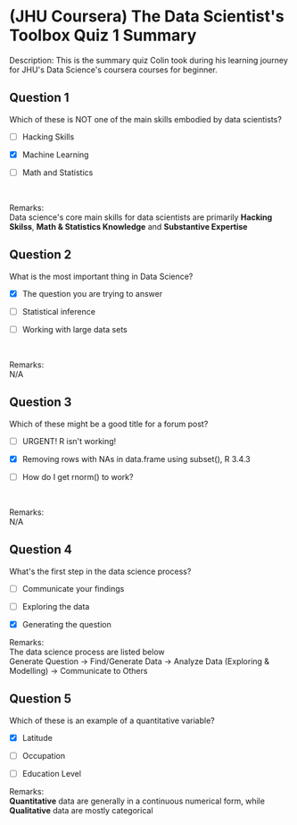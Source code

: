 # (JHU Coursera) The Data Scientist's Toolbox Quiz 1 Summary

Description: This is the summary quiz Colin took during his learning journey for JHU's Data Science's coursera courses for beginner.

Question 1
----------
Which of these is NOT one of the main skills embodied by data scientists?

- [ ] Hacking Skills

- [x] Machine Learning

- [ ] Math and Statistics
</br>

Remarks: </br>
Data science's core main skills for data scientists are primarily **Hacking Skilss**, **Math & Statistics Knowledge** and **Substantive Expertise** 

Question 2
----------
What is the most important thing in Data Science?

- [x] The question you are trying to answer

- [ ] Statistical inference

- [ ] Working with large data sets
</br>

Remarks: </br>
N/A

Question 3
----------
Which of these might be a good title for a forum post?

- [ ] URGENT! R isn't working!

- [x] Removing rows with NAs in data.frame using subset(), R 3.4.3

- [ ] How do I get rnorm() to work?
</br>

Remarks: </br>
N/A


Question 4
----------
What's the first step in the data science process?

- [ ] Communicate your findings

- [ ] Exploring the data

- [x] Generating the question

Remarks: </br>
The data science process are listed below </br>
Generate Question → Find/Generate Data → Analyze Data (Exploring & Modelling) → Communicate to Others

Question 5
----------
Which of these is an example of a quantitative variable?

- [x] Latitude

- [ ] Occupation

- [ ] Education Level

Remarks: </br>
**Quantitative** data are generally in a continuous numerical form, while **Qualitative** data are mostly categorical
